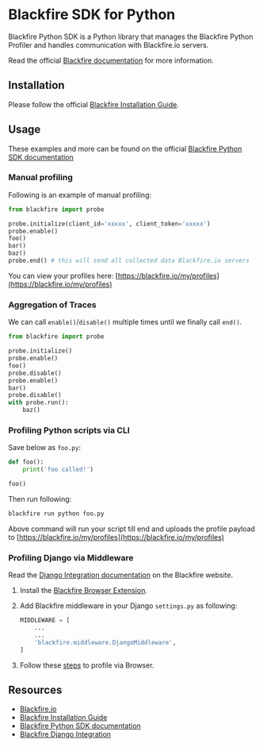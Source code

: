 Blackfire SDK for Python
========================

Blackfire Python SDK is a Python library that manages the Blackfire Python
Profiler and handles communication with Blackfire.io servers.

Read the official [Blackfire documentation](https://blackfire.io/docs/index)
for more information.

Installation
------------

Please follow the official [Blackfire Installation
Guide](https://blackfire.io/docs/up-and-running/installation).

Usage
-----

These examples and more can be found on the official [Blackfire Python SDK
documentation](https://blackfire.io/docs/integrations/python/sdk)

### Manual profiling

Following is an example of manual profiling:

```python
from blackfire import probe

probe.initialize(client_id='xxxxx', client_token='xxxxx')
probe.enable()
foo()
bar()
baz()
probe.end() # this will send all collected data Blackfire.io servers
```

You can view your profiles here:
[https://blackfire.io/my/profiles](https://blackfire.io/my/profiles)

### Aggregation of Traces

We can call `enable()`/`disable()` multiple times until we finally call `end()`.

```python
from blackfire import probe

probe.initialize()
probe.enable()
foo()
probe.disable()
probe.enable()
bar()
probe.disable()
with probe.run():
    baz()
```

### Profiling Python scripts via CLI

Save below as `foo.py`:

```python
def foo():
    print('foo called!')

foo()
```

Then run following:

```bash
blackfire run python foo.py
```

Above command will run your script till end and uploads the profile payload to
[https://blackfire.io/my/profiles](https://blackfire.io/my/profiles)

### Profiling Django via Middleware

Read the [Django Integration documentation](https://blackfire.io/docs/integrations/python/sdk) on the Blackfire website.

1. Install the [Blackfire Browser Extension](https://blackfire.io/docs/integrations/browsers/chrome).
2. Add Blackfire middleware in your Django `settings.py` as following:

   ```python
   MIDDLEWARE = [
       ...
       ...
       'blackfire.middleware.DjangoMiddleware',
   ]
   ```

3. Follow these [steps](https://blackfire.io/docs/cookbooks/profiling-http-via-browser) to
   profile via Browser.

Resources
---------

- [Blackfire.io](https://blackfire.io)
- [Blackfire Installation Guide](https://blackfire.io/docs/up-and-running/installation)
- [Blackfire Python SDK documentation](https://blackfire.io/docs/integrations/python/sdk)
- [Blackfire Django Integration](https://blackfire.io/docs/integrations/python/django)
